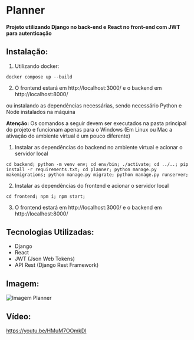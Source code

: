 # Planner

#### Projeto utilizando Django no back-end e React no front-end com JWT para autenticação

## Instalação:
1. Utilizando docker:
```
docker compose up --build
```
2. O frontend estará em http://localhost:3000/ e o backend em http://localhost:8000/

ou instalando as dependências necessárias, sendo necessário Python e Node instalados na máquina

**Atenção:** Os comandos a seguir devem ser executados na pasta principal do projeto e funcionam apenas para o Windows (Em Linux ou Mac a ativação do ambiente virtual é um pouco diferente)

1. Instalar as dependências do backend no ambiente virtual e acionar o servidor local
```
cd backend; python -m venv env; cd env/bin; ./activate; cd ../..; pip install -r requirements.txt; cd planner; python manage.py makemigrations; python manage.py migrate; python manage.py runserver;
```
2. Instalar as dependências do frontend e acionar o servidor local
```
cd frontend; npm i; npm start;
```
3. O frontend estará em http://localhost:3000/ e o backend em http://localhost:8000/

## Tecnologias Utilizadas:
- Django
- React
- JWT (Json Web Tokens)
- API Rest (Django Rest Framework)


## Imagem:
![Imagem Planner](https://github.com/marcusvcalves/Django_React_Planner/blob/main/app_img.png)

## Vídeo:

https://youtu.be/HMuM7OOmkDI
